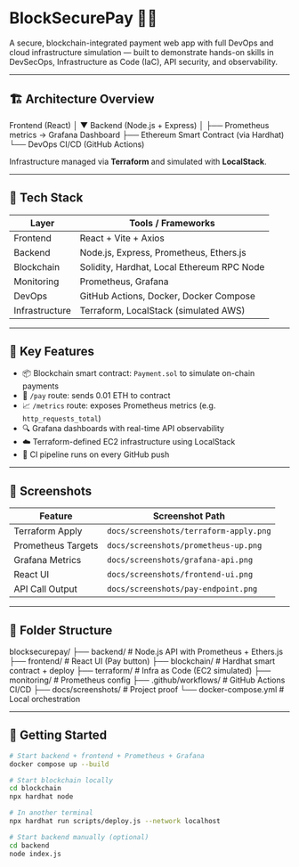 # BlockSecurePay 🔐💸

A secure, blockchain-integrated payment web app with full DevOps and cloud infrastructure simulation — built to demonstrate hands-on skills in DevSecOps, Infrastructure as Code (IaC), API security, and observability.

---

## 🏗️ Architecture Overview

Frontend (React)
│
▼
Backend (Node.js + Express)
│
├── Prometheus metrics → Grafana Dashboard
├── Ethereum Smart Contract (via Hardhat)
└── DevOps CI/CD (GitHub Actions)


Infrastructure managed via **Terraform** and simulated with **LocalStack**.

---

## 🧰 Tech Stack

| Layer         | Tools / Frameworks                             |
|---------------|------------------------------------------------|
| Frontend      | React + Vite + Axios                           |
| Backend       | Node.js, Express, Prometheus, Ethers.js        |
| Blockchain    | Solidity, Hardhat, Local Ethereum RPC Node     |
| Monitoring    | Prometheus, Grafana                            |
| DevOps        | GitHub Actions, Docker, Docker Compose         |
| Infrastructure| Terraform, LocalStack (simulated AWS)          |

---

## 🧪 Key Features

- 📦 Blockchain smart contract: `Payment.sol` to simulate on-chain payments
- 🔄 `/pay` route: sends 0.01 ETH to contract
- 📈 `/metrics` route: exposes Prometheus metrics (e.g. `http_requests_total`)
- 🔍 Grafana dashboards with real-time API observability
- ☁️ Terraform-defined EC2 infrastructure using LocalStack
- 🔄 CI pipeline runs on every GitHub push

---

## 📸 Screenshots

| Feature            | Screenshot Path                              |
|--------------------|----------------------------------------------|
| Terraform Apply    | `docs/screenshots/terraform-apply.png`       |
| Prometheus Targets | `docs/screenshots/prometheus-up.png`         |
| Grafana Metrics    | `docs/screenshots/grafana-api.png`           |
| React UI           | `docs/screenshots/frontend-ui.png`           |
| API Call Output    | `docs/screenshots/pay-endpoint.png`          |

---

## 📁 Folder Structure

blocksecurepay/
├── backend/ # Node.js API with Prometheus + Ethers.js
├── frontend/ # React UI (Pay button)
├── blockchain/ # Hardhat smart contract + deploy
├── terraform/ # Infra as Code (EC2 simulated)
├── monitoring/ # Prometheus config
├── .github/workflows/ # GitHub Actions CI/CD
├── docs/screenshots/ # Project proof
└── docker-compose.yml # Local orchestration

---

## 🚀 Getting Started

```bash
# Start backend + frontend + Prometheus + Grafana
docker compose up --build

# Start blockchain locally
cd blockchain
npx hardhat node

# In another terminal
npx hardhat run scripts/deploy.js --network localhost

# Start backend manually (optional)
cd backend
node index.js

